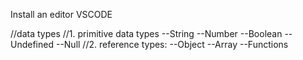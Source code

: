 Install an editor
VSCODE

//data types
//1. primitive data types
     --String
     --Number
     --Boolean
     --Undefined
     --Null
//2. reference types:
     --Object
     --Array
     --Functions     
